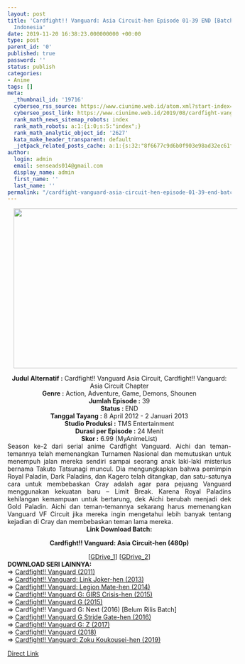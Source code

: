 ```yaml
---
layout: post
title: 'Cardfight!! Vanguard: Asia Circuit-hen Episode 01-39 END [Batch] Subtitle
  Indonesia'
date: 2019-11-20 16:38:23.000000000 +00:00
type: post
parent_id: '0'
published: true
password: ''
status: publish
categories:
- Anime
tags: []
meta:
  _thumbnail_id: '19716'
  cyberseo_rss_source: https://www.ciunime.web.id/atom.xml?start-index=2401&max-results=150
  cyberseo_post_link: https://www.ciunime.web.id/2019/08/cardfight-vanguard-asia-circuit-hen.html
  rank_math_news_sitemap_robots: index
  rank_math_robots: a:1:{i:0;s:5:"index";}
  rank_math_analytic_object_id: '2627'
  kata_make_header_transparent: default
  _jetpack_related_posts_cache: a:1:{s:32:"8f6677c9d6b0f903e98ad32ec61f8deb";a:2:{s:7:"expires";i:1646633641;s:7:"payload";a:0:{}}}
author:
  login: admin
  email: senseads014@gmail.com
  display_name: admin
  first_name: ''
  last_name: ''
permalink: "/cardfight-vanguard-asia-circuit-hen-episode-01-39-end-batch-subtitle-indonesia/"
---
```

<div class="separator" style="clear: both; text-align: center;"><a href="https://1.bp.blogspot.com/-HO1P9BXjgD4/XUQrbA1Tk9I/AAAAAAAAc3Q/vjH-SSbSHM8qfxXNbATNo5PL_gx2N52igCLcBGAs/s1600/Cardfight%2521%2521%2BVanguard%2B-%2BAsia%2BCircuit-hen.jpg" imageanchor="1" style="margin-left: 1em; margin-right: 1em;"><img border="0" data-original-height="720" data-original-width="1280" height="360" src="{{ site.baseurl }}/assets/2019/11/Cardfight%2521%2521%2BVanguard%2B-%2BAsia%2BCircuit-hen.jpg" width="640" /></a></div>
<p>
<div style="text-align: center;"><b>Judul</b><b><b>&nbsp;Alternatif</b>&nbsp;:</b> Cardfight!! Vanguard Asia Circuit, Cardfight!! Vanguard: Asia Circuit Chapter</div>
<div style="text-align: center;"><b>Genre :</b> Action, Adventure, Game, Demons, Shounen</div>
<div style="text-align: center;"><b>Jumlah Episode :</b> 39<br /><b>Status :&nbsp;</b>END<br /><b>Tanggal Tayang :</b> 8 April 2012 - 2 Januari 2013<br /><b>Studio Produksi :</b> TMS Entertainment<br /><b>Durasi per Episode :</b>&nbsp;24 Menit</div>
<div style="text-align: center;"><b>Skor :</b> 6.99 (MyAnimeList)</div>
<div style="text-align: center;"></div>
<div style="text-align: justify;">Season ke-2 dari serial anime Cardfight Vanguard. Aichi dan teman-temannya telah memenangkan Turnamen Nasional dan memutuskan untuk menempuh jalan mereka sendiri sampai seorang anak laki-laki misterius bernama Takuto Tatsunagi muncul. Dia mengungkapkan bahwa pemimpin Royal Paladin, Dark Paladins, dan Kagero telah ditangkap, dan satu-satunya cara untuk membebaskan Cray adalah agar para pejuang Vanguard menggunakan kekuatan baru – Limit Break. Karena Royal Paladins kehilangan kemampuan untuk bertarung, dek Aichi berubah menjadi dek Gold Paladin. Aichi dan teman-temannya sekarang harus memenangkan Vanguard VF Circuit jika mereka ingin mengetahui lebih banyak tentang kejadian di Cray dan membebaskan teman lama mereka.</div>
<div style="text-align: justify;"></div>
<div style="text-align: justify;"></div>
<div style="text-align: center;">
<div style="text-align: center;"><b>Link Download Batch:</b></div>
<p><b>Cardfight!! Vanguard: Asia Circuit-hen (480p)</b>
<div style="text-align: center;">
<div style="text-align: center;">
<div style="text-align: center;">[<a href="https://drive.google.com/uc?export=download&amp;id=16jjjwsOOzGzxDxvjran50W2KYtCDrNWf" target="_blank" rel="noopener">GDrive_1</a>] [<a href="https://drive.google.com/uc?id=1nW-l30NK5em1EqCW2A9Iv9cGGkJmHsub" target="_blank" rel="noopener">GDrive_2</a>]
<div style="text-align: left;">
<div style="text-align: left;"></div>
<div style="text-align: left;"><b>DOWNLOAD SERI LAINNYA:</b></div>
<div style="text-align: left;"></div>
<div style="text-align: left;">=&gt;&nbsp;<a href="https://www.ciunime.web.id/2019/04/cardfight-vanguard-episode-01-65-end.html" target="_blank" rel="noopener">Cardfight!! Vanguard (2011)</a><br />=&gt;&nbsp;<a href="https://www.ciunime.web.id/2019/10/cardfight-vanguard-link-joker-hen.html" target="_blank" rel="noopener">Cardfight!! Vanguard: Link Joker-hen (2013)</a><br />=&gt;&nbsp;<a href="https://www.ciunime.web.id/2019/10/cardfight-vanguard-legion-mate-hen.html" target="_blank" rel="noopener">Cardfight!! Vanguard: Legion Mate-hen (2014)</a></div>
<div style="text-align: left;">=&gt;&nbsp;<a href="https://www.ciunime.web.id/2019/10/cardfight-vanguard-g-girs-crisis-hen.html" target="_blank" rel="noopener">Cardfight!! Vanguard G: GIRS Crisis-hen (2015)</a><br />=&gt;&nbsp;<a href="https://www.ciunime.web.id/2019/08/cardfight-vanguard-g-episode-01-48-end.html" target="_blank" rel="noopener">Cardfight!! Vanguard G (2015)</a><br />=&gt;&nbsp;Cardfight!! Vanguard G: Next (2016) [Belum Rilis Batch]<br />=&gt;&nbsp;<a href="https://www.ciunime.web.id/2019/10/cardfight-vanguard-g-stride-gate-hen.html" target="_blank" rel="noopener">Cardfight!! Vanguard G Stride Gate-hen (2016)</a></div>
<div style="text-align: left;">=&gt;&nbsp;<a href="https://www.ciunime.web.id/2019/04/cardfight-vanguard-g-z-episode-01-24.html" target="_blank" rel="noopener">Cardfight!! Vanguard G: Z (2017)</a></div>
<div style="text-align: left;">=&gt;&nbsp;<a href="https://www.ciunime.web.id/2019/04/cardfight-vanguard-2018-episode-01-52.html" target="_blank" rel="noopener">Cardfight!! Vanguard (2018)</a><br />=&gt;&nbsp;<a href="https://www.ciunime.web.id/2019/11/cardfight-vanguard-zoku-koukousei-hen.html" target="_blank" rel="noopener">Cardfight!! Vanguard: Zoku Koukousei-hen (2019)</a></p>
</div>
</div>
</div>
</div>
</div>
</div>
<link rel="stylesheet" href="https://cdnjs.cloudflare.com/ajax/libs/font-awesome/4.7.0/css/font-awesome.min.css" />
<div class="divbtn"> <a href="https://handymansurrender.com/fihup8buzv?key=94550f7ce39444073321dde3b8782f97" class="btn"><i class="fa fa-download"></i> Direct Link</a> </div>

